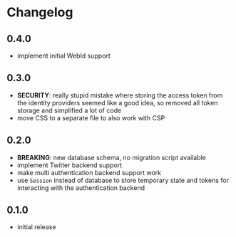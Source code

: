 # Changelog

## 0.4.0
- implement initial WebId support

## 0.3.0
- **SECURITY**: really stupid mistake where storing the access token
  from the identity providers seemed like a good idea, so removed all
  token storage and simplified a lot of code
- move CSS to a separate file to also work with CSP

## 0.2.0
- **BREAKING**: new database schema, no migration script available
- implement Twitter backend support
- make multi authentication backend support work
- use `Session` instead of database to store temporary state and tokens for 
  interacting with the authentication backend

## 0.1.0
- initial release

